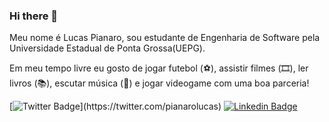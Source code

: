 ### Hi there 👋
Meu nome é Lucas Pianaro, sou estudante de Engenharia de Software pela Universidade Estadual de Ponta Grossa(UEPG).

Em meu tempo livre eu gosto de jogar futebol (⚽️), assistir filmes (🎞️), ler livros (📚), escutar música (🎵) e jogar videogame com uma boa parceria!


[![Twitter Badge](https://img.shields.io/badge/-Twitter-1ca0f1?style=flat-square&labelColor=1ca0f1&logo=twitter&logoColor=white&link=https://twitter.com/felipefialho_)](https://twitter.com/pianarolucas)
[![Linkedin Badge](https://img.shields.io/badge/-LinkedIn-blue?style=flat-square&logo=Linkedin&logoColor=white&link=https://www.linkedin.com/in/lucas-aur%C3%A9lio-pianaro-ab88091b3/)](https://www.linkedin.com/in/lucas-aur%C3%A9lio-pianaro-ab88091b3/)

